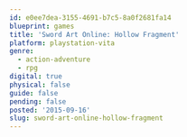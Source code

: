 ```yaml
---
id: e0ee7dea-3155-4691-b7c5-8a0f2681fa14
blueprint: games
title: 'Sword Art Online: Hollow Fragment'
platform: playstation-vita
genre:
  - action-adventure
  - rpg
digital: true
physical: false
guide: false
pending: false
posted: '2015-09-16'
slug: sword-art-online-hollow-fragment
---
```

